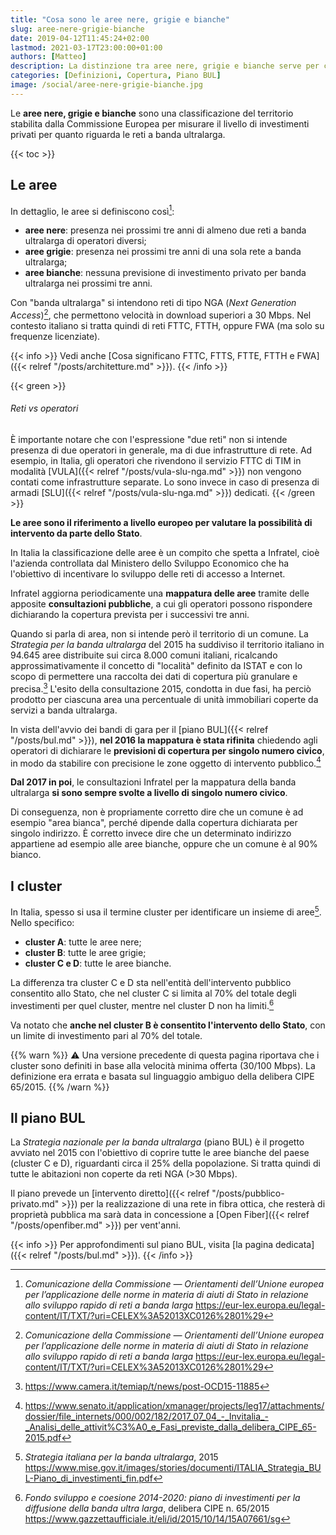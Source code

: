 ```yaml
---
title: "Cosa sono le aree nere, grigie e bianche"
slug: aree-nere-grigie-bianche
date: 2019-04-12T11:45:24+02:00
lastmod: 2021-03-17T23:00:00+01:00
authors: [Matteo]
description: La distinzione tra aree nere, grigie e bianche serve per classificare il grado di investimenti per la banda ultralarga presenti sul territorio.
categories: [Definizioni, Copertura, Piano BUL]
image: /social/aree-nere-grigie-bianche.jpg
---
```


Le **aree nere, grigie e bianche** sono una classificazione del territorio stabilita dalla Commissione Europea per misurare il livello di investimenti privati per quanto riguarda le reti a banda ultralarga.

{{< toc >}}

## Le aree

In dettaglio, le aree si definiscono così[^lex]:

[^lex]: *Comunicazione della Commissione — Orientamenti dell’Unione europea per l’applicazione delle norme in materia di aiuti di Stato in relazione allo sviluppo rapido di reti a banda larga* https://eur-lex.europa.eu/legal-content/IT/TXT/?uri=CELEX%3A52013XC0126%2801%29

- **aree nere**: presenza nei prossimi tre anni di almeno due reti a banda ultralarga di operatori diversi;
- **aree grigie**: presenza nei prossimi tre anni di una sola rete a banda ultralarga;
- **aree bianche**: nessuna previsione di investimento privato per banda ultralarga nei prossimi tre anni.

Con "banda ultralarga" si intendono reti di tipo NGA (*Next Generation Access*)[^lex], che permettono velocità in download superiori a 30 Mbps. Nel contesto italiano si tratta quindi di reti FTTC, FTTH, oppure FWA (ma solo su frequenze licenziate).

{{< info >}}
Vedi anche [Cosa significano FTTC, FTTS, FTTE, FTTH e FWA]({{< relref "/posts/architetture.md" >}}).
{{< /info >}}

{{< green >}}
###### Reti vs operatori

È importante notare che con l'espressione "due reti" non si intende presenza di due operatori in generale, ma di due infrastrutture di rete. Ad esempio, in Italia, gli operatori che rivendono il servizio FTTC di TIM in modalità [VULA]({{< relref "/posts/vula-slu-nga.md" >}}) non vengono contati come infrastrutture separate. Lo sono invece in caso di presenza di armadi [SLU]({{< relref "/posts/vula-slu-nga.md" >}}) dedicati.
{{< /green >}}

**Le aree sono il riferimento a livello europeo per valutare la possibilità di intervento da parte dello Stato**.

In Italia la classificazione delle aree è un compito che spetta a Infratel, cioè l'azienda controllata dal Ministero dello Sviluppo Economico che ha l'obiettivo di incentivare lo sviluppo delle reti di accesso a Internet.

Infratel aggiorna periodicamente una **mappatura delle aree** tramite delle apposite **consultazioni pubbliche**, a cui gli operatori possono rispondere dichiarando la copertura prevista per i successivi tre anni.

Quando si parla di area, non si intende però il territorio di un comune. La *Strategia per la banda ultralarga* del 2015 ha suddiviso il territorio italiano in 94.645 aree distribuite sui circa 8.000 comuni italiani, ricalcando approssimativamente il concetto di "località" definito da ISTAT e con lo scopo di permettere una raccolta dei dati di copertura più granulare e precisa.[^aree2015] L'esito della consultazione 2015, condotta in due fasi, ha perciò prodotto per ciascuna area una percentuale di unità immobiliari coperte da servizi a banda ultralarga.

[^aree2015]: https://www.camera.it/temiap/t/news/post-OCD15-11885

In vista dell'avvio dei bandi di gara per il [piano BUL]({{< relref "/posts/bul.md" >}}), **nel 2016 la mappatura è stata rifinita** chiedendo agli operatori di dichiarare le **previsioni di copertura per singolo numero civico**, in modo da stabilire con precisione le zone oggetto di intervento pubblico.[^cons2015]

[^cons2015]: https://www.senato.it/application/xmanager/projects/leg17/attachments/dossier/file_internets/000/002/182/2017_07_04_-_Invitalia_-_Analisi_delle_attivit%C3%A0_e_Fasi_previste_dalla_delibera_CIPE_65-2015.pdf

**Dal 2017 in poi**, le consultazioni Infratel per la mappatura della banda ultralarga **si sono sempre svolte a livello di singolo numero civico**.

Di conseguenza, non è propriamente corretto dire che un comune è ad esempio "area bianca", perché dipende dalla copertura dichiarata per singolo indirizzo. È corretto invece dire che un determinato indirizzo appartiene ad esempio alle aree bianche, oppure che un comune è al 90% bianco.

## I cluster

In Italia, spesso si usa il termine cluster per identificare un insieme di aree[^strategia]. Nello specifico:

[^strategia]: *Strategia italiana per la banda ultralarga*, 2015 https://www.mise.gov.it/images/stories/documenti/ITALIA_Strategia_BUL-Piano_di_investimenti_fin.pdf

- **cluster A**: tutte le aree nere;
- **cluster B**: tutte le aree grigie;
- **cluster C e D**: tutte le aree bianche.

La differenza tra cluster C e D sta nell'entità dell'intervento pubblico consentito allo Stato, che nel cluster C si limita al 70% del totale degli investimenti per quel cluster, mentre nel cluster D non ha limiti.[^cipe]

[^cipe]: *Fondo sviluppo e coesione 2014-2020: piano di investimenti per la diffusione della banda ultra larga*, delibera CIPE n. 65/2015 https://www.gazzettaufficiale.it/eli/id/2015/10/14/15A07661/sg

Va notato che **anche nel cluster B è consentito l'intervento dello Stato**, con un limite di investimento pari al 70% del totale.

{{% warn %}}
⚠️ Una versione precedente di questa pagina riportava che i cluster sono definiti in base alla velocità minima offerta (30/100 Mbps). La definizione era errata e basata sul linguaggio ambiguo della delibera CIPE 65/2015.
{{% /warn %}}

## Il piano BUL

La *Strategia nazionale per la banda ultralarga* (piano BUL) è il progetto avviato nel 2015 con l'obiettivo di coprire tutte le aree bianche del paese (cluster C e D), riguardanti circa il 25% della popolazione. Si tratta quindi di tutte le abitazioni non coperte da reti NGA (>30 Mbps).

Il piano prevede un [intervento diretto]({{< relref "/posts/pubblico-privato.md" >}}) per la realizzazione di una rete in fibra ottica, che resterà di proprietà pubblica ma sarà data in concessione a [Open Fiber]({{< relref "/posts/openfiber.md" >}}) per vent'anni.

{{< info >}}
Per approfondimenti sul piano BUL, visita [la pagina dedicata]({{< relref "/posts/bul.md" >}}).
{{< /info >}}
